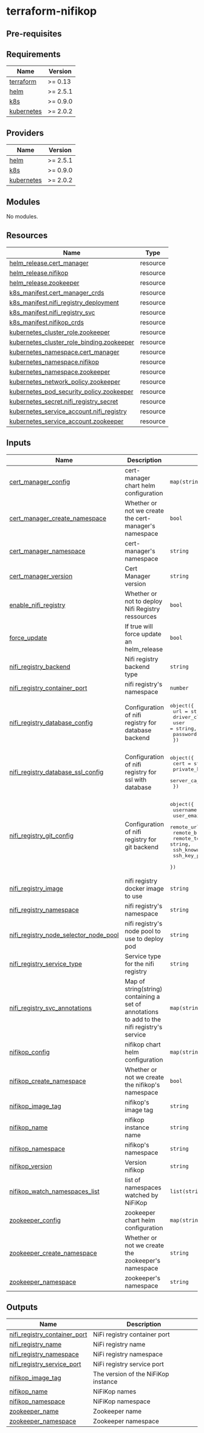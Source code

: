 # terraform-nifikop

## Pre-requisites

<!-- BEGIN_TF_DOCS -->
## Requirements

| Name | Version |
|------|---------|
| <a name="requirement_terraform"></a> [terraform](#requirement\_terraform) | >= 0.13 |
| <a name="requirement_helm"></a> [helm](#requirement\_helm) | >= 2.5.1 |
| <a name="requirement_k8s"></a> [k8s](#requirement\_k8s) | >= 0.9.0 |
| <a name="requirement_kubernetes"></a> [kubernetes](#requirement\_kubernetes) | >= 2.0.2 |

## Providers

| Name | Version |
|------|---------|
| <a name="provider_helm"></a> [helm](#provider\_helm) | >= 2.5.1 |
| <a name="provider_k8s"></a> [k8s](#provider\_k8s) | >= 0.9.0 |
| <a name="provider_kubernetes"></a> [kubernetes](#provider\_kubernetes) | >= 2.0.2 |

## Modules

No modules.

## Resources

| Name | Type |
|------|------|
| [helm_release.cert_manager](https://registry.terraform.io/providers/hashicorp/helm/latest/docs/resources/release) | resource |
| [helm_release.nifikop](https://registry.terraform.io/providers/hashicorp/helm/latest/docs/resources/release) | resource |
| [helm_release.zookeeper](https://registry.terraform.io/providers/hashicorp/helm/latest/docs/resources/release) | resource |
| [k8s_manifest.cert_manager_crds](https://registry.terraform.io/providers/banzaicloud/k8s/latest/docs/resources/manifest) | resource |
| [k8s_manifest.nifi_registry_deployment](https://registry.terraform.io/providers/banzaicloud/k8s/latest/docs/resources/manifest) | resource |
| [k8s_manifest.nifi_registry_svc](https://registry.terraform.io/providers/banzaicloud/k8s/latest/docs/resources/manifest) | resource |
| [k8s_manifest.nifikop_crds](https://registry.terraform.io/providers/banzaicloud/k8s/latest/docs/resources/manifest) | resource |
| [kubernetes_cluster_role.zookeeper](https://registry.terraform.io/providers/hashicorp/kubernetes/latest/docs/resources/cluster_role) | resource |
| [kubernetes_cluster_role_binding.zookeeper](https://registry.terraform.io/providers/hashicorp/kubernetes/latest/docs/resources/cluster_role_binding) | resource |
| [kubernetes_namespace.cert_manager](https://registry.terraform.io/providers/hashicorp/kubernetes/latest/docs/resources/namespace) | resource |
| [kubernetes_namespace.nifikop](https://registry.terraform.io/providers/hashicorp/kubernetes/latest/docs/resources/namespace) | resource |
| [kubernetes_namespace.zookeeper](https://registry.terraform.io/providers/hashicorp/kubernetes/latest/docs/resources/namespace) | resource |
| [kubernetes_network_policy.zookeeper](https://registry.terraform.io/providers/hashicorp/kubernetes/latest/docs/resources/network_policy) | resource |
| [kubernetes_pod_security_policy.zookeeper](https://registry.terraform.io/providers/hashicorp/kubernetes/latest/docs/resources/pod_security_policy) | resource |
| [kubernetes_secret.nifi_registry_secret](https://registry.terraform.io/providers/hashicorp/kubernetes/latest/docs/resources/secret) | resource |
| [kubernetes_service_account.nifi_registry](https://registry.terraform.io/providers/hashicorp/kubernetes/latest/docs/resources/service_account) | resource |
| [kubernetes_service_account.zookeeper](https://registry.terraform.io/providers/hashicorp/kubernetes/latest/docs/resources/service_account) | resource |

## Inputs

| Name | Description | Type | Default | Required |
|------|-------------|------|---------|:--------:|
| <a name="input_cert_manager_config"></a> [cert\_manager\_config](#input\_cert\_manager\_config) | cert-manager chart helm configuration | `map(string)` | n/a | yes |
| <a name="input_cert_manager_create_namespace"></a> [cert\_manager\_create\_namespace](#input\_cert\_manager\_create\_namespace) | Whether or not we create the cert-manager's namespace | `bool` | `true` | no |
| <a name="input_cert_manager_namespace"></a> [cert\_manager\_namespace](#input\_cert\_manager\_namespace) | cert-manager's namespace | `string` | `"cert-manager"` | no |
| <a name="input_cert_manager_version"></a> [cert\_manager\_version](#input\_cert\_manager\_version) | Cert Manager version | `string` | `"v1.7.2"` | no |
| <a name="input_enable_nifi_registry"></a> [enable\_nifi\_registry](#input\_enable\_nifi\_registry) | Whether or not to deploy Nifi Registry ressources | `bool` | `true` | no |
| <a name="input_force_update"></a> [force\_update](#input\_force\_update) | If true will force update an helm\_release | `bool` | `false` | no |
| <a name="input_nifi_registry_backend"></a> [nifi\_registry\_backend](#input\_nifi\_registry\_backend) | Nifi registry backend type | `string` | `"db"` | no |
| <a name="input_nifi_registry_container_port"></a> [nifi\_registry\_container\_port](#input\_nifi\_registry\_container\_port) | nifi registry's namespace | `number` | `18080` | no |
| <a name="input_nifi_registry_database_config"></a> [nifi\_registry\_database\_config](#input\_nifi\_registry\_database\_config) | Configuration of nifi registry for database backend | <pre>object({<br>    url          = string,<br>    driver_class = string,<br>    user         = string,<br>    password     = string<br>  })</pre> | <pre>{<br>  "driver_class": "",<br>  "password": "",<br>  "url": "",<br>  "user": ""<br>}</pre> | no |
| <a name="input_nifi_registry_database_ssl_config"></a> [nifi\_registry\_database\_ssl\_config](#input\_nifi\_registry\_database\_ssl\_config) | Configuration of nifi registry for ssl with database | <pre>object({<br>    cert           = string,<br>    private_key    = string,<br>    server_ca_cert = string,<br>  })</pre> | <pre>{<br>  "cert": "",<br>  "private_key": "",<br>  "server_ca_cert": ""<br>}</pre> | no |
| <a name="input_nifi_registry_git_config"></a> [nifi\_registry\_git\_config](#input\_nifi\_registry\_git\_config) | Configuration of nifi registry for git backend | <pre>object({<br>    username             = string,<br>    user_email           = string,<br>    remote_url           = string,<br>    remote_branch        = string,<br>    remote_to_push       = string,<br>    ssh_known_hosts_path = string,<br>    ssh_key_path         = string<br>  })</pre> | <pre>{<br>  "remote_branch": "master",<br>  "remote_to_push": "origin",<br>  "remote_url": "",<br>  "ssh_key_path": "",<br>  "ssh_known_hosts_path": "",<br>  "user_email": "",<br>  "username": ""<br>}</pre> | no |
| <a name="input_nifi_registry_image"></a> [nifi\_registry\_image](#input\_nifi\_registry\_image) | nifi registry docker image to use | `string` | n/a | yes |
| <a name="input_nifi_registry_namespace"></a> [nifi\_registry\_namespace](#input\_nifi\_registry\_namespace) | nifi registry's namespace | `string` | n/a | yes |
| <a name="input_nifi_registry_node_selector_node_pool"></a> [nifi\_registry\_node\_selector\_node\_pool](#input\_nifi\_registry\_node\_selector\_node\_pool) | nifi registry's node pool to use to deploy pod | `string` | `""` | no |
| <a name="input_nifi_registry_service_type"></a> [nifi\_registry\_service\_type](#input\_nifi\_registry\_service\_type) | Service type for the nifi registry | `string` | `"ClusterIP"` | no |
| <a name="input_nifi_registry_svc_annotations"></a> [nifi\_registry\_svc\_annotations](#input\_nifi\_registry\_svc\_annotations) | Map of string(string) containing a set of annotations to add to the nifi registry's service | `map(string)` | <pre>{<br>  "cloud.google.com/load-balancer-type": "Internal"<br>}</pre> | no |
| <a name="input_nifikop_config"></a> [nifikop\_config](#input\_nifikop\_config) | nifikop chart helm configuration | `map(string)` | n/a | yes |
| <a name="input_nifikop_create_namespace"></a> [nifikop\_create\_namespace](#input\_nifikop\_create\_namespace) | Whether or not we create the nifikop's namespace | `bool` | `true` | no |
| <a name="input_nifikop_image_tag"></a> [nifikop\_image\_tag](#input\_nifikop\_image\_tag) | nifikop's image tag | `string` | `"v0.10.0-release"` | no |
| <a name="input_nifikop_name"></a> [nifikop\_name](#input\_nifikop\_name) | nifikop instance name | `string` | `"nifikop"` | no |
| <a name="input_nifikop_namespace"></a> [nifikop\_namespace](#input\_nifikop\_namespace) | nifikop's namespace | `string` | n/a | yes |
| <a name="input_nifikop_version"></a> [nifikop\_version](#input\_nifikop\_version) | Version nifikop | `string` | `"0.10.0"` | no |
| <a name="input_nifikop_watch_namespaces_list"></a> [nifikop\_watch\_namespaces\_list](#input\_nifikop\_watch\_namespaces\_list) | list of namespaces watched by NiFiKop | `list(string)` | n/a | yes |
| <a name="input_zookeeper_config"></a> [zookeeper\_config](#input\_zookeeper\_config) | zookeeper chart helm configuration | `map(string)` | n/a | yes |
| <a name="input_zookeeper_create_namespace"></a> [zookeeper\_create\_namespace](#input\_zookeeper\_create\_namespace) | Whether or not we create the zookeeper's namespace | `string` | `false` | no |
| <a name="input_zookeeper_namespace"></a> [zookeeper\_namespace](#input\_zookeeper\_namespace) | zookeeper's namespace | `string` | n/a | yes |

## Outputs

| Name | Description |
|------|-------------|
| <a name="output_nifi_registry_container_port"></a> [nifi\_registry\_container\_port](#output\_nifi\_registry\_container\_port) | NiFi registry container port |
| <a name="output_nifi_registry_name"></a> [nifi\_registry\_name](#output\_nifi\_registry\_name) | NiFi registry name |
| <a name="output_nifi_registry_namespace"></a> [nifi\_registry\_namespace](#output\_nifi\_registry\_namespace) | NiFi registry namespace |
| <a name="output_nifi_registry_service_port"></a> [nifi\_registry\_service\_port](#output\_nifi\_registry\_service\_port) | NiFi registry service port |
| <a name="output_nifikop_image_tag"></a> [nifikop\_image\_tag](#output\_nifikop\_image\_tag) | The version of the NiFiKop instance |
| <a name="output_nifikop_name"></a> [nifikop\_name](#output\_nifikop\_name) | NiFiKop names |
| <a name="output_nifikop_namespace"></a> [nifikop\_namespace](#output\_nifikop\_namespace) | NiFiKop namespace |
| <a name="output_zookeeper_name"></a> [zookeeper\_name](#output\_zookeeper\_name) | Zookeeper name |
| <a name="output_zookeeper_namespace"></a> [zookeeper\_namespace](#output\_zookeeper\_namespace) | Zookeeper namespace |
<!-- END_TF_DOCS -->
